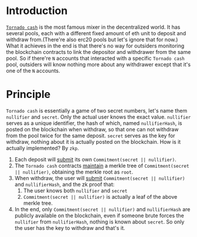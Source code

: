 # Introduction

[`Tornado cash`](https://github.com/tornadocash/tornado-core) is the most famous mixer in the decentralized world. It has several pools, each with a different fixed amount of eth unit to deposit and withdraw from.(There're also erc20 pools but let's ignore that for now.) What it achieves in the end is that there's no way for outsiders monitoring the blockchain contracts to link the depositor and withdrawer from the same pool. So if there're `N` accounts that interacted with a specific `Tornado cash` pool, outsiders will know nothing more about any withdrawer except that it's one of the `N` accounts.



# Principle

`Tornado cash` is essentially a game of two secret numbers, let's name them `nullifier` and `secret`.  Only the actual user knows the exact value. `nullifier` serves as a unique identifier, the hash of which, named `nullifierHash`, is posted on the blockchain when withdraw, so that one can not withdraw from the pool twice for the same deposit. `secret` serves as the key for withdraw, nothing about it is actually posted on the blockchain. How is it actually implemented? By `zkp`.

1. Each deposit will [submit](https://github.com/tornadocash/tornado-core/blob/1ef6a263ac6a0e476d063fcb269a9df65a1bd56a/contracts/Tornado.sol#L55) its own `Commitment(secret || nullifier)`.
2. The `Tornado cash` contracts [maintain](https://github.com/tornadocash/tornado-core/blob/1ef6a263ac6a0e476d063fcb269a9df65a1bd56a/contracts/Tornado.sol#L58) a merkle tree of `Commitment(secret || nullifier)`, obtaining the merkle root as `root`.
3. When withdraw, the user will [submit](https://github.com/tornadocash/tornado-core/blob/1ef6a263ac6a0e476d063fcb269a9df65a1bd56a/contracts/Tornado.sol#L76) `Commitment(secret || nullifier)` and `nullifierHash`, and the zk proof that:
    1. The user knows both `nullifier` and `secret`
    2. `Commitment(secret || nullifier)` is actually a leaf of the above merkle tree.
4. In the end, only `Commitment(secret || nullifier)` and `nullifierHash` are publicly available on the blockchain, even if someone brute forces the `nullifier` from `nullifierHash`, nothing is known about `secret`. So only the user has the key to withdraw and that's it.